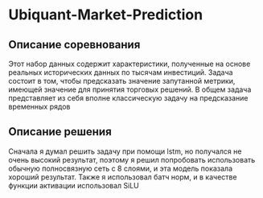 # Ubiquant-Market-Prediction
## Описание соревнования
Этот набор данных содержит характеристики, полученные на основе реальных исторических данных по тысячам инвестиций. Задача состоит в том, чтобы предсказать значение запутанной метрики, имеющей значение для принятия торговых решений. В общем задача представляет из себя вполне классическую задачу на предсказание временных рядов
## Описание решения
Сначала я думал решить задачу при помощи lstm, но получался не очень высокий результат, поэтому я решил попробовать использовать обычную полносвязную сеть с 8 слоями, и эта модель показала хороший результат. Также я использовал батч норм, и в качестве функции активации использовал SiLU
